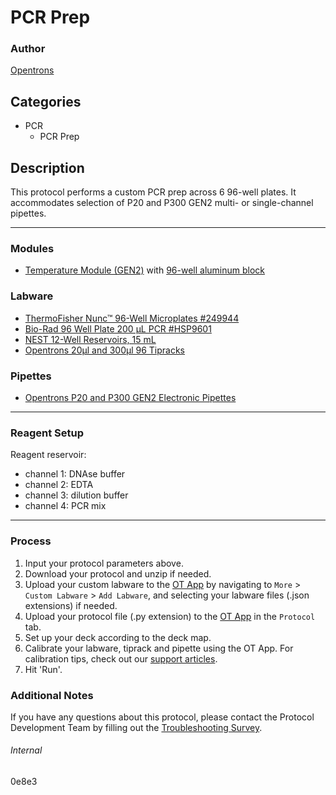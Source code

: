 # PCR Prep

### Author
[Opentrons](https://opentrons.com/)

## Categories
* PCR
	* PCR Prep

## Description
This protocol performs a custom PCR prep across 6 96-well plates. It accommodates selection of P20 and P300 GEN2 multi- or single-channel pipettes.

---

### Modules
* [Temperature Module (GEN2)](https://shop.opentrons.com/collections/hardware-modules/products/tempdeck) with [96-well aluminum block](https://shop.opentrons.com/collections/hardware-modules/products/aluminum-block-set)

### Labware
* [ThermoFisher Nunc™ 96-Well Microplates #249944](https://www.thermofisher.com/order/catalog/product/249943#/249943)
* [Bio-Rad 96 Well Plate 200 µL PCR #HSP9601](https://www.bio-rad.com/en-us/sku/hsp9601-hard-shell-96-well-pcr-plates-low-profile-thin-wall-skirted-white-clear?ID=hsp9601)
* [NEST 12-Well Reservoirs, 15 mL](https://shop.opentrons.com/collections/verified-labware/products/nest-12-well-reservoir-15-ml)
* [Opentrons 20µl and 300µl 96 Tipracks](https://shop.opentrons.com/collections/opentrons-tips)

### Pipettes
* [Opentrons P20 and P300 GEN2 Electronic Pipettes](https://shop.opentrons.com/collections/ot-2-pipettes)

---

### Reagent Setup
Reagent reservoir:  
* channel 1: DNAse buffer
* channel 2: EDTA
* channel 3: dilution buffer
* channel 4: PCR mix

---

### Process
1. Input your protocol parameters above.
2. Download your protocol and unzip if needed.
3. Upload your custom labware to the [OT App](https://opentrons.com/ot-app) by navigating to `More` > `Custom Labware` > `Add Labware`, and selecting your labware files (.json extensions) if needed.
4. Upload your protocol file (.py extension) to the [OT App](https://opentrons.com/ot-app) in the `Protocol` tab.
5. Set up your deck according to the deck map.
6. Calibrate your labware, tiprack and pipette using the OT App. For calibration tips, check out our [support articles](https://support.opentrons.com/en/collections/1559720-guide-for-getting-started-with-the-ot-2).
7. Hit 'Run'.

### Additional Notes
If you have any questions about this protocol, please contact the Protocol Development Team by filling out the [Troubleshooting Survey](https://protocol-troubleshooting.paperform.co/).

###### Internal
0e8e3

